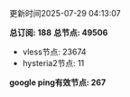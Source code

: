 更新时间2025-07-29 04:13:07

**总订阅: 188**
**总节点: 49506**
- vless节点: 23674
- hysteria2节点: 11

**google ping有效节点: 267**
